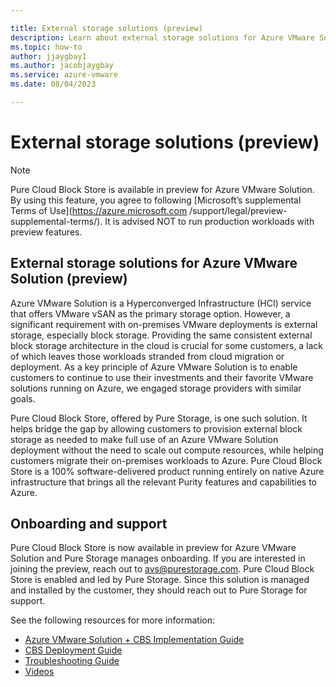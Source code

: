 ```yaml
--- 

title: External storage solutions (preview)
description: Learn about external storage solutions for Azure VMware Solution private cloud.
ms.topic: how-to
author: jjaygbay1
ms.author: jacobjaygbay
ms.service: azure-vmware
ms.date: 08/04/2023

--- 
```


# External storage solutions (preview) 

> [!NOTE] 
> Pure Cloud Block Store is available in preview for Azure VMware Solution. By using this feature, you agree to following [Microsoft’s supplemental Terms of Use](https://azure.microsoft.com /support/legal/preview-supplemental-terms/). It is advised NOT to run production workloads with preview features. 

## External storage solutions for Azure VMware Solution (preview) 

Azure VMware Solution is a Hyperconverged Infrastructure (HCI) service that offers VMware vSAN as the primary storage option. However, a significant requirement with on-premises VMware deployments is external storage, especially block storage. Providing the same consistent external block storage architecture in the cloud is crucial for some customers, a lack of which leaves those workloads stranded from cloud migration or deployment. As a key principle of Azure VMware Solution is to enable customers to continue to use their investments and their favorite VMware solutions running on Azure, we engaged storage providers with similar goals. 

Pure Cloud Block Store, offered by Pure Storage, is one such solution. It helps bridge the gap by allowing customers to provision external block storage as needed to make full use of an Azure VMware Solution deployment without the need to scale out compute resources, while helping customers migrate their on-premises workloads to Azure. Pure Cloud Block Store is a 100% software-delivered product running entirely on native Azure infrastructure that brings all the relevant Purity features and capabilities to Azure. 

## Onboarding and support

Pure Cloud Block Store is now available in preview for Azure VMware Solution and Pure Storage manages onboarding. If you are interested in joining the preview, reach out to avs@purestorage.com. Pure Cloud Block Store is enabled and led by Pure Storage. Since this solution is managed and installed by the customer, they should reach out to Pure Storage for support.

See the following resources for more information: 

- [Azure VMware Solution + CBS Implementation Guide](https://support.purestorage.com/Pure_Cloud_Block_Store/Azure_VMware_Solution_and_Cloud_Block_Store_Implementation_Guide)
- [CBS Deployment Guide](https://support.purestorage.com/Pure_Cloud_Block_Store/Pure_Cloud_Block_Store_on_Azure_Implementation_Guide)
- [Troubleshooting Guide](https://support.purestorage.com/Pure_Cloud_Block_Store/Pure_Cloud_Block_Store_on_Azure_Implementation_Guide)
- [Videos](https://support.purestorage.com/Pure_Cloud_Block_Store/Azure_VMware_Solution_and_Cloud_Block_Store_Video_Demos) 


